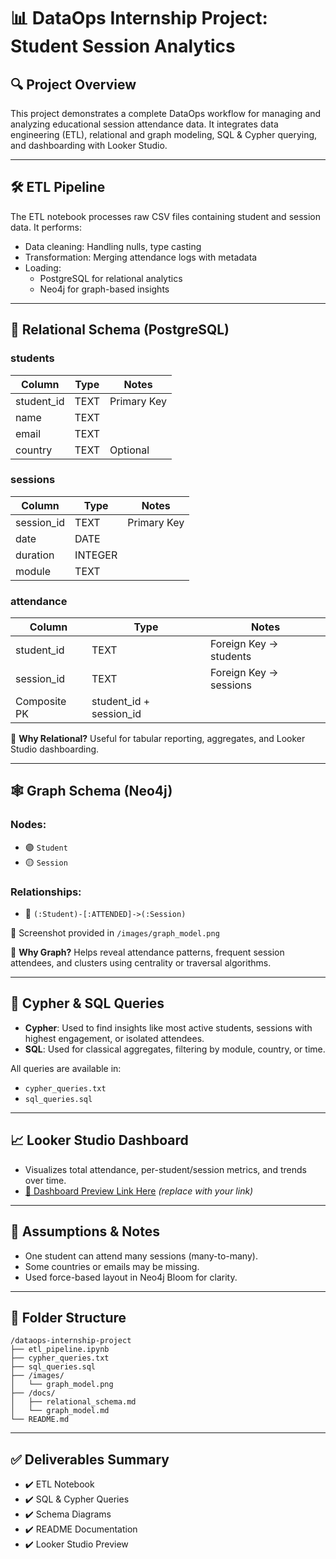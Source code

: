 # 📊 DataOps Internship Project: Student Session Analytics

## 🔍 Project Overview

This project demonstrates a complete DataOps workflow for managing and analyzing educational session attendance data. It integrates data engineering (ETL), relational and graph modeling, SQL & Cypher querying, and dashboarding with Looker Studio.

---

## 🛠️ ETL Pipeline

The ETL notebook processes raw CSV files containing student and session data. It performs:

- Data cleaning: Handling nulls, type casting
- Transformation: Merging attendance logs with metadata
- Loading:
  - PostgreSQL for relational analytics
  - Neo4j for graph-based insights

---

## 🧱 Relational Schema (PostgreSQL)

### **students**

| Column      | Type | Notes       |
| ----------- | ---- | ----------- |
| student\_id | TEXT | Primary Key |
| name        | TEXT |             |
| email       | TEXT |             |
| country     | TEXT | Optional    |

### **sessions**

| Column      | Type    | Notes       |
| ----------- | ------- | ----------- |
| session\_id | TEXT    | Primary Key |
| date        | DATE    |             |
| duration    | INTEGER |             |
| module      | TEXT    |             |

### **attendance**

| Column       | Type                      | Notes                  |
| ------------ | ------------------------- | ---------------------- |
| student\_id  | TEXT                      | Foreign Key → students |
| session\_id  | TEXT                      | Foreign Key → sessions |
| Composite PK | student\_id + session\_id |                        |

📌 **Why Relational?** Useful for tabular reporting, aggregates, and Looker Studio dashboarding.

---

## 🕸️ Graph Schema (Neo4j)

### **Nodes:**

- 🟣 `Student`
- 🟡 `Session`

### **Relationships:**

- 🔁 `(:Student)-[:ATTENDED]->(:Session)`

📸 Screenshot provided in `/images/graph_model.png`

📌 **Why Graph?** Helps reveal attendance patterns, frequent session attendees, and clusters using centrality or traversal algorithms.

---

## 📌 Cypher & SQL Queries

- **Cypher**: Used to find insights like most active students, sessions with highest engagement, or isolated attendees.
- **SQL**: Used for classical aggregates, filtering by module, country, or time.

All queries are available in:

- `cypher_queries.txt`
- `sql_queries.sql`

---

## 📈 Looker Studio Dashboard

- Visualizes total attendance, per-student/session metrics, and trends over time.
- [🔗 Dashboard Preview Link Here](#) *(replace with your link)*

---

## 📎 Assumptions & Notes

- One student can attend many sessions (many-to-many).
- Some countries or emails may be missing.
- Used force-based layout in Neo4j Bloom for clarity.

---

## 📁 Folder Structure

```
/dataops-internship-project
├── etl_pipeline.ipynb
├── cypher_queries.txt
├── sql_queries.sql
├── /images/
│   └── graph_model.png
├── /docs/
│   ├── relational_schema.md
│   └── graph_model.md
└── README.md
```

---

## ✅ Deliverables Summary

- ✔️ ETL Notebook
- ✔️ SQL & Cypher Queries
- ✔️ Schema Diagrams
- ✔️ README Documentation
- ✔️ Looker Studio Preview

